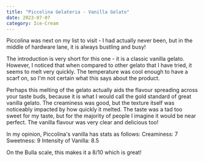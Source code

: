 ```yaml
---
title: "Piccolina Gelateria - Vanilla Gelato"
date: 2023-07-07
category: Ice-Cream
---
```

Piccolina  was next on my list to visit - I had actually never been, but in the middle of hardware lane, it is always bustling and busy!

The introduction is very short for this one - it is a classic vanilla gelato. However, I noticed that when compared to other gelato that I have tried, it seems to melt very quickly. The temperature was cool enough to have a scarf on, so I'm not certain what this says about the product.

Perhaps this melting of the gelato actually aids the flavour spreading across your taste buds, because it is what I would call the gold standard of great vanilla gelato. The creaminess was good, but the texture itself was noticeably impacted by how quickly it melted. The taste was a tad too sweet for my taste, but for the majority of people I imagine it would be near perfect. The vanilla flavour was very clear and delicious too!

In my opinion, Piccolina's vanilla has stats as follows:
Creaminess: 7
Sweetness: 9
Intensity of Vanilla: 8.5

On the Bulla scale, this makes it a 8/10 which is great!